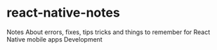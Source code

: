 # react-native-notes
Notes About errors, fixes, tips tricks and things to remember for React Native mobile apps Development
